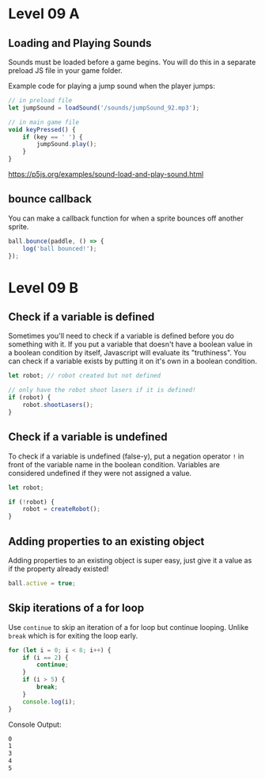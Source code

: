 # Level 09 A

## Loading and Playing Sounds

Sounds must be loaded before a game begins. You will do this in a separate preload JS file in your game folder.

Example code for playing a jump sound when the player jumps:

```js
// in preload file
let jumpSound = loadSound('/sounds/jumpSound_92.mp3');
```

```js
// in main game file
void keyPressed() {
	if (key == ' ') {
		jumpSound.play();
	}
}
```

https://p5js.org/examples/sound-load-and-play-sound.html

## bounce callback

You can make a callback function for when a sprite bounces off another sprite.

```js
ball.bounce(paddle, () => {
	log('ball bounced!');
});
```

# Level 09 B

## Check if a variable is defined

Sometimes you'll need to check if a variable is defined before you do something with it. If you put a variable that doesn't have a boolean value in a boolean condition by itself, Javascript will evaluate its "truthiness". You can check if a variable exists by putting it on it's own in a boolean condition.

```js
let robot; // robot created but not defined

// only have the robot shoot lasers if it is defined!
if (robot) {
	robot.shootLasers();
}
```

## Check if a variable is undefined

To check if a variable is undefined (false-y), put a negation operator `!` in front of the variable name in the boolean condition. Variables are considered undefined if they were not assigned a value.

```js
let robot;

if (!robot) {
	robot = createRobot();
}
```

## Adding properties to an existing object

Adding properties to an existing object is super easy, just give it a value as if the property already existed!

```js
ball.active = true;
```

## Skip iterations of a for loop

Use `continue` to skip an iteration of a for loop but continue looping. Unlike `break` which is for exiting the loop early.

```js
for (let i = 0; i < 8; i++) {
	if (i == 2) {
		continue;
	}
	if (i > 5) {
		break;
	}
	console.log(i);
}
```

Console Output:

```txt
0
1
3
4
5
```
